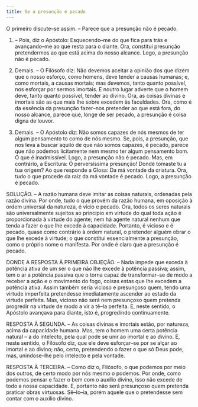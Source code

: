 ```yaml
---
title: Se a presunção é pecado
---
```


O primeiro discute–se assim. – Parece que a presunção não é pecado.  

1. – Pois, diz o Apóstolo: Esquecendo–me do que fica para trás e avançando–me ao que resta para o diante. Ora, constitui presunção pretendermos ao que está acima do nosso alcance. Logo, a presunção não é pecado.  

2. Demais. – O Filósofo diz: Não devemos aceitar a opinião dos que dizem que o nosso esforço, como homens, deve tender a causas humanas; e, como mortais, a causas mortais; mas devemos, tanto quanto possível, nos esforçar por sermos imortais. E noutro lugar adverte que o homem deve, tanto quanto possível, tender ao divino. Ora, as coisas divinas e imortais são as que mais lhe sobre excedem às faculdades. Ora, como é da essência da presunção fazer–nos pretender ao que está fora, do nosso alcance, parece que, longe de ser pecado, a presunção é coisa digna de louvor.  

3. Demais. – O Apóstolo diz: Não somos capazes de nós mesmos de ter algum pensamento to como de nós mesmo. Se, pois, a presunção, que nos leva a buscar aquilo de que não somos capazes, é pecado, parece que não podemos licitamente nem mesmo ter algum pensamento bom. O que é inadmissível. Logo, a presunção não é pecado.  Mas, em contrário, a Escritura: Ó perversíssima presunção! Donde tomaste tu a tua origem? Ao que responde a Glosa: Da má vontade da criatura. Ora, tudo o que procede da raiz da má vontade é pecado. Logo, a presunção é pecado.  

SOLUÇÃO. – A razão humana deve imitar as coisas naturais, ordenadas pela razão divina. Por onde, tudo o que provém da razão humana, em oposição à ordem universal da natureza, é vício e pecado. Ora, todos os seres naturais são universalmente sujeitos ao princípio em virtude do qual toda ação é proporcionada à virtude do agente; nem há agente natural nenhum que tenda a fazer o que lhe excede à capacidade. Portanto, é vicioso e é pecado, quase como contrário à ordem natural, o pretender alguém obrar o que lhe excede à virtude; o que constitui essencialmente a presunção, como o próprio nome o manifesta. Por onde é claro que a presunção é pecado.  

DONDE A RESPOSTA À PRIMEIRA OBJEÇÃO. – Nada impede que exceda à potência ativa de um ser o que não lhe excede à potência passiva; assim, tem o ar a potência passiva que o torna capaz de transformar–se de modo a receber a ação e o movimento do fogo, coisas estas que lhe excedem a potência ativa. Assim também seria vicioso e presunçoso quem, tendo uma virtude imperfeita pretendesse imediatamente ascender ao estado da virtude perfeita. Mas, vicioso não será nem presunçoso quem pretenda progredir na virtude de modo a vir a tê–Ia perfeita. E, neste sentido, o Apóstolo avançava para diante, isto é, progredindo continuamente.  

RESPOSTA À SEGUNDA. – As coisas divinas e imortais estão, por natureza, acima da capacidade humana. Mas, tem o homem uma certa potência natural – a do intelecto, pela qual pode se unir ao imortal e ao divino. E, neste sentido, o Filósofo diz, que ele deve esforçar–se por se alçar ao imortal e ao divino; não, certo, pretendendo o fazer o que só Deus pode, mas, unindose–lhe pelo intelecto e pela vontade.  

RESPOSTA À TERCEIRA. – Como diz o, Filósofo, o que podemos por meio dos outros, de certo modo por nós mesmo o podemos. Por onde, como podemos pensar e fazer o bem com o auxílio divino, isso não excede de todo a nossa capacidade. E, portanto não será presunçoso quem pretenda praticar obras virtuosas. Sê–Io–ia, porém aquele que o pretendesse sem contar com o auxílio divino.